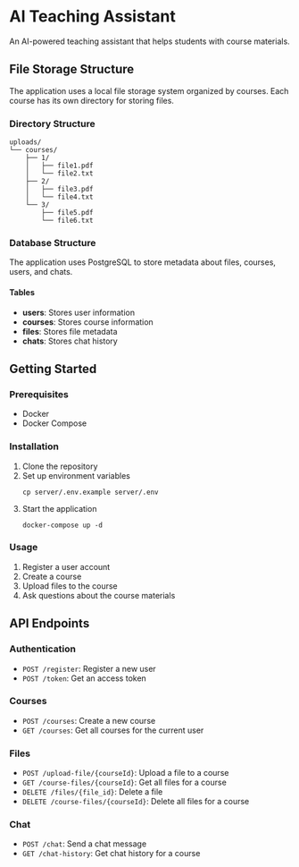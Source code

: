 # AI Teaching Assistant

An AI-powered teaching assistant that helps students with course materials.

## File Storage Structure

The application uses a local file storage system organized by courses. Each course has its own directory for storing files.

### Directory Structure

```
uploads/
└── courses/
    ├── 1/
    │   ├── file1.pdf
    │   └── file2.txt
    ├── 2/
    │   ├── file3.pdf
    │   └── file4.txt
    └── 3/
        ├── file5.pdf
        └── file6.txt
```

### Database Structure

The application uses PostgreSQL to store metadata about files, courses, users, and chats.

#### Tables

- **users**: Stores user information
- **courses**: Stores course information
- **files**: Stores file metadata
- **chats**: Stores chat history

## Getting Started

### Prerequisites

- Docker
- Docker Compose

### Installation

1. Clone the repository
2. Set up environment variables
   ```
   cp server/.env.example server/.env
   ```
3. Start the application
   ```
   docker-compose up -d
   ```

### Usage

1. Register a user account
2. Create a course
3. Upload files to the course
4. Ask questions about the course materials

## API Endpoints

### Authentication

- `POST /register`: Register a new user
- `POST /token`: Get an access token

### Courses

- `POST /courses`: Create a new course
- `GET /courses`: Get all courses for the current user

### Files

- `POST /upload-file/{courseId}`: Upload a file to a course
- `GET /course-files/{courseId}`: Get all files for a course
- `DELETE /files/{file_id}`: Delete a file
- `DELETE /course-files/{courseId}`: Delete all files for a course

### Chat

- `POST /chat`: Send a chat message
- `GET /chat-history`: Get chat history for a course 
